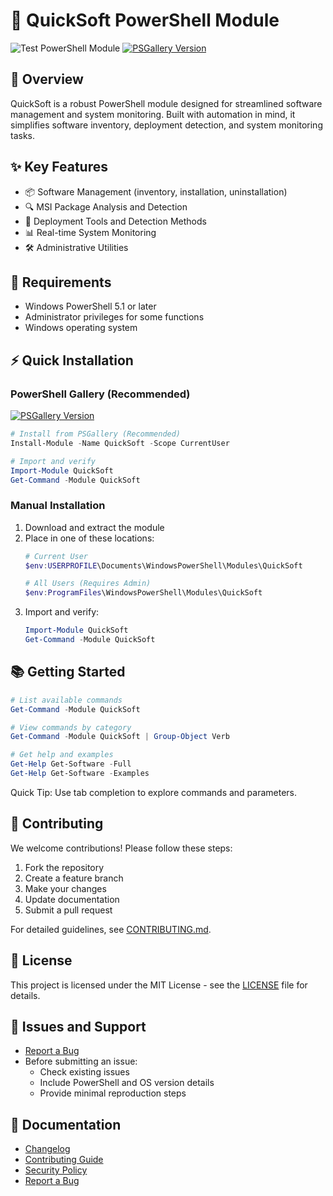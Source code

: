 # 🚀 QuickSoft PowerShell Module

![Test PowerShell Module](https://github.com/AutomateSilent/QuickSoft/workflows/Test%20PowerShell%20Module/badge.svg)
[![PSGallery Version](https://img.shields.io/powershellgallery/v/QuickSoft?style=flat-square&logo=powershell&label=PSGallery&color=blue)](https://www.powershellgallery.com/packages/QuickSoft)

## 📖 Overview
QuickSoft is a robust PowerShell module designed for streamlined software management and system monitoring. Built with automation in mind, it simplifies software inventory, deployment detection, and system monitoring tasks.

## ✨ Key Features
- 📦 Software Management (inventory, installation, uninstallation)
- 🔍 MSI Package Analysis and Detection
- 🎯 Deployment Tools and Detection Methods
- 📊 Real-time System Monitoring
- 🛠️ Administrative Utilities

## 🔧 Requirements
- Windows PowerShell 5.1 or later
- Administrator privileges for some functions
- Windows operating system

## ⚡ Quick Installation

### PowerShell Gallery (Recommended) 
[![PSGallery Version](https://img.shields.io/powershellgallery/v/QuickSoft?style=flat-square&logo=powershell&label=PSGallery&color=blue)](https://www.powershellgallery.com/packages/QuickSoft)
```powershell
# Install from PSGallery (Recommended)
Install-Module -Name QuickSoft -Scope CurrentUser

# Import and verify
Import-Module QuickSoft
Get-Command -Module QuickSoft
```

### Manual Installation
1. Download and extract the module
2. Place in one of these locations:
   ```powershell
   # Current User
   $env:USERPROFILE\Documents\WindowsPowerShell\Modules\QuickSoft

   # All Users (Requires Admin)
   $env:ProgramFiles\WindowsPowerShell\Modules\QuickSoft
   ```
3. Import and verify:
   ```powershell
   Import-Module QuickSoft
   Get-Command -Module QuickSoft
   ```

## 📚 Getting Started
```powershell
# List available commands
Get-Command -Module QuickSoft

# View commands by category
Get-Command -Module QuickSoft | Group-Object Verb

# Get help and examples
Get-Help Get-Software -Full
Get-Help Get-Software -Examples
```
Quick Tip: Use tab completion to explore commands and parameters.

## 🤝 Contributing
We welcome contributions! Please follow these steps:
1. Fork the repository
2. Create a feature branch
3. Make your changes
4. Update documentation
5. Submit a pull request

For detailed guidelines, see [CONTRIBUTING.md](CONTRIBUTING.md).

## 📜 License
This project is licensed under the MIT License - see the [LICENSE](LICENSE) file for details.

## 🐛 Issues and Support
- [Report a Bug](https://github.com/AutomateSilent/QuickSoft/issues/new?template=bug_report.md)
- Before submitting an issue:
  - Check existing issues
  - Include PowerShell and OS version details
  - Provide minimal reproduction steps

## 📖 Documentation
- [Changelog](CHANGELOG.md)
- [Contributing Guide](CONTRIBUTING.md)
- [Security Policy](SECURITY.md)
- [Report a Bug](https://github.com/AutomateSilent/QuickSoft/issues/new?template=bug_report.md)
